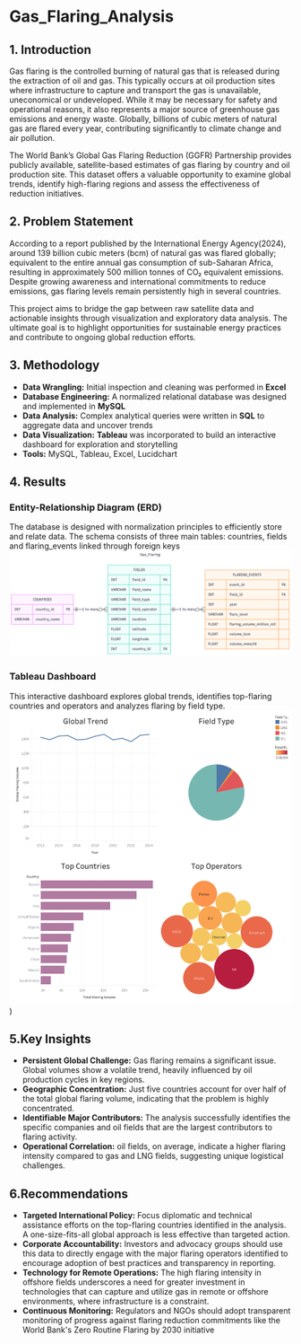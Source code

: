 # Gas_Flaring_Analysis
## 1. Introduction
Gas flaring is the controlled burning of natural gas that is released during the extraction of oil and gas. This typically occurs at oil production sites where infrastructure to capture and transport the gas is unavailable, uneconomical or undeveloped. While it may be necessary for safety and operational reasons, it also represents a major source of greenhouse gas emissions and energy waste. Globally, billions of cubic meters of natural gas are flared every year, contributing significantly to climate change and air pollution.

The World Bank’s Global Gas Flaring Reduction (GGFR) Partnership provides publicly available, satellite-based estimates of gas flaring by country and oil production site. This dataset offers a valuable opportunity to examine global trends, identify high-flaring regions and assess the effectiveness of reduction initiatives.

## 2. Problem Statement
According to a report published by the International Energy Agency(2024), around 139 billion cubic meters (bcm) of natural gas was flared globally; equivalent to the entire annual gas consumption of sub-Saharan Africa, resulting in approximately 500 million tonnes of CO₂ equivalent emissions. Despite growing awareness and international commitments to reduce emissions, gas flaring levels remain persistently high in several countries. 

This project aims to bridge the gap between raw satellite data and actionable insights through visualization and exploratory data analysis. The ultimate goal is to highlight opportunities for sustainable energy practices and contribute to ongoing global reduction efforts.

## 3. Methodology
*   **Data Wrangling:** Initial inspection and cleaning was performed in **Excel**
*   **Database Engineering:** A normalized relational database was designed and implemented in **MySQL**
*   **Data Analysis:** Complex analytical queries were written in **SQL** to aggregate data and uncover trends
*   **Data Visualization:** **Tableau** was incorporated to build an interactive dashboard for exploration and storytelling
*   **Tools:** MySQL, Tableau, Excel, Lucidchart

## 4. Results
### Entity-Relationship Diagram (ERD)
The database is designed with normalization principles to efficiently store and relate data. The schema consists of three main tables: countries, fields and flaring_events linked through foreign keys
![ERD Diagram](Gas_Flaring_ERD.png)
### Tableau Dashboard
This interactive dashboard explores global trends, identifies top-flaring countries and operators and analyzes flaring by field type.
![Dashboard Preview](Gas_Flaring_Dashboard.png))

## 5.Key Insights 
*  **Persistent Global Challenge:** Gas flaring remains a significant issue. Global volumes show a volatile trend, heavily influenced by oil production cycles in key regions.
*  **Geographic Concentration:** Just five countries account for over half of the total global flaring volume, indicating that the problem is highly concentrated.
*  **Identifiable Major Contributors:** The analysis successfully identifies the specific companies and oil fields that are the largest contributors to flaring activity.
*  **Operational Correlation:** oil fields, on average, indicate a higher flaring intensity compared to gas and LNG fields, suggesting unique logistical challenges.
  
## 6.Recommendations
*  **Targeted International Policy:** Focus diplomatic and technical assistance efforts on the top-flaring countries identified in the analysis. A one-size-fits-all global approach is less effective than targeted action.
*  **Corporate Accountability:** Investors and advocacy groups should use this data to directly engage with the major flaring operators identified to encourage adoption of best practices and transparency in reporting.
* **Technology for Remote Operations:** The high flaring intensity in offshore fields underscores a need for greater investment in technologies that can capture and utilize gas in remote or offshore environments, where infrastructure is a constraint.
*  **Continuous Monitoring:** Regulators and NGOs should adopt transparent monitoring of progress against flaring reduction commitments like the World Bank's Zero Routine Flaring by 2030 initiative


